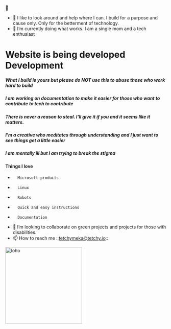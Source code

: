 
 👋 
- 👀 I like to look around and help where I can. I build for a purpose and cause only. Only for the betterment of technology.
- 🌱 I’m currently doing what works. I am a single mom and a tech enthusiast
#                  **Website is being developed Development**
#####                 What I build is yours but please do NOT use this to abuse those who work hard to build
#####                 I am working on documentation to make it easier for those who want to contribute to tech to contribute
#####                 There is never a reason to steal. I'll give it if you and it seems like it matters. 
#####                 I'm a creative who meditates through understanding and I just want to see things get a little easier
#####                 I am mentally ill but I am trying to break the stigma
####     Things I love
-       Microsoft products 
-       Linux
-       Robots
-       Quick and easy instructions
-       Documentation
- 💞️ I’m looking to collaborate on green projects and projects for those with disabilities.
- 📫 How to reach me ::tetchymeka@tetchy.io::
<img width="240" alt="loho" src="https://user-images.githubusercontent.com/21232416/154741270-1d75963d-e282-4896-b8ad-3b840bc37781.png">

  <!-- Please don't remove this: Grab your social icons from https://github.com/carlsednaoui/gitsocial -->

<!-- display the social media buttons in your README -->

<!-- links to social media icons -->

<!-- no need to change these -->

<!-- icons with padding -->

[1.1]: http://i.imgur.com/tXSoThF.png (twitter icon with padding)
[6.1]: http://i.imgur.com/0o48UoR.png (github icon with padding)

<!-- icons without padding -->

[1.2]: http://i.imgur.com/wWzX9uB.png (twitter icon without padding)
[6.2]: http://i.imgur.com/9I6NRUm.png (github icon without padding)

<!---
couchmeka/couchmeka is a ✨ special ✨ repository because its `README.md` (this file) appears on your GitHub profile.
You can click the Preview link to take a look at your changes.
--->
